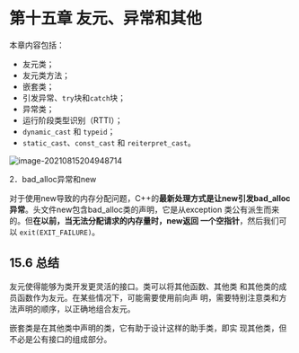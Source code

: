 # 第十五章 友元、异常和其他

本章内容包括：

- 友元类；
- 友元类方法；
- 嵌套类；
- 引发异常、`try`块和`catch`块；
- 异常类；
- 运行阶段类型识别（RTTI）；
- `dynamic_cast` 和 `typeid`；
- `static_cast`、`const_cast` 和 `reiterpret_cast`。


![image-20210815204948714](https://static.fungenomics.com/images/2021/08/image-20210815204948714.png)

2．bad_alloc异常和new

对于使用new导致的内存分配问题，C++的**最新处理方式是让new引发bad_alloc异常**。头文件new包含bad_alloc类的声明，它是从exception 类公有派生而来的。但**在以前，当无法分配请求的内存量时，new返回 一个空指针**，然后我们可以 `exit(EXIT_FAILURE)`。


## 15.6 总结

友元使得能够为类开发更灵活的接口。类可以将其他函数、其他类 和其他类的成员函数作为友元。在某些情况下，可能需要使用前向声 明，需要特别注意类和方法声明的顺序，以正确地组合友元。

嵌套类是在其他类中声明的类，它有助于设计这样的助手类，即实 现其他类，但不必是公有接口的组成部分。
